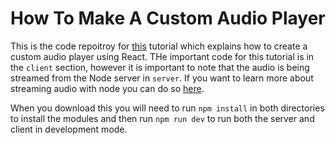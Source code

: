 # How To Make A Custom Audio Player
This is the code repoitroy for [this](https://youtu.be/cw2bJUmiFFU) tutorial which explains how to create a custom audio player using React. THe important code for this tutorial is in the `client` section, however it is important to note that the audio is being streamed from the Node server in `server`. If you want to learn more about streaming audio with node you can do so [here](https://youtu.be/MUPoihJTOm8).

When you download this you will need to run `npm install` in both directories to install the modules and then run `npm run dev` to run both the server and client in development mode.